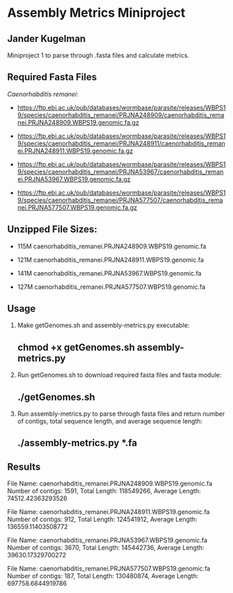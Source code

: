 # Assembly Metrics Miniproject
## Jander Kugelman

Miniproject 1 to parse through .fasta files and calculate metrics.

## Required Fasta Files

*Caenorhabditis remanei*:

- https://ftp.ebi.ac.uk/pub/databases/wormbase/parasite/releases/WBPS19/species/caenorhabditis_remanei/PRJNA248909/caenorhabditis_remanei.PRJNA248909.WBPS19.genomic.fa.gz

- https://ftp.ebi.ac.uk/pub/databases/wormbase/parasite/releases/WBPS19/species/caenorhabditis_remanei/PRJNA248911/caenorhabditis_remanei.PRJNA248911.WBPS19.genomic.fa.gz

- https://ftp.ebi.ac.uk/pub/databases/wormbase/parasite/releases/WBPS19/species/caenorhabditis_remanei/PRJNA53967/caenorhabditis_remanei.PRJNA53967.WBPS19.genomic.fa.gz

- https://ftp.ebi.ac.uk/pub/databases/wormbase/parasite/releases/WBPS19/species/caenorhabditis_remanei/PRJNA577507/caenorhabditis_remanei.PRJNA577507.WBPS19.genomic.fa.gz

## Unzipped File Sizes:

- 115M caenorhabditis_remanei.PRJNA248909.WBPS19.genomic.fa

- 121M caenorhabditis_remanei.PRJNA248911.WBPS19.genomic.fa

- 141M caenorhabditis_remanei.PRJNA53967.WBPS19.genomic.fa

- 127M caenorhabditis_remanei.PRJNA577507.WBPS19.genomic.fa

## Usage
1. Make getGenomes.sh and assembly-metrics.py executable: 

    ## chmod +x getGenomes.sh assembly-metrics.py

2. Run getGenomes.sh to download required fasta files and fasta module:

    ## ./getGenomes.sh

3. Run assembly-metrics.py to parse through fasta files and return number of contigs, total sequence length, and average sequence length:

    ## ./assembly-metrics.py *.fa

## Results

File Name: caenorhabditis_remanei.PRJNA248909.WBPS19.genomic.fa
Number of contigs: 1591, Total Length: 118549266, Average Length: 74512.42363293526

File Name: caenorhabditis_remanei.PRJNA248911.WBPS19.genomic.fa
Number of contigs: 912, Total Length: 124541912, Average Length: 136559.11403508772

File Name: caenorhabditis_remanei.PRJNA53967.WBPS19.genomic.fa
Number of contigs: 3670, Total Length: 145442736, Average Length: 39630.17329700272

File Name: caenorhabditis_remanei.PRJNA577507.WBPS19.genomic.fa
Number of contigs: 187, Total Length: 130480874, Average Length: 697758.6844919786